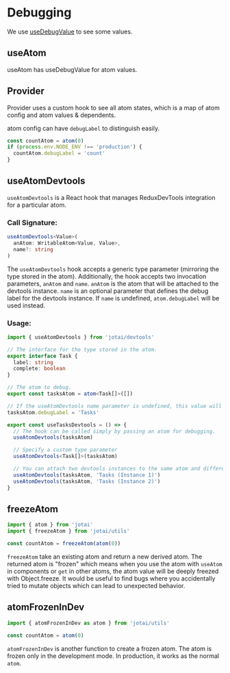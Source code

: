 # Debugging

We use [useDebugValue](https://reactjs.org/docs/hooks-reference.html#usedebugvalue) to see some values.

## useAtom

useAtom has useDebugValue for atom values.

## Provider

Provider uses a custom hook to see all atom states,
which is a map of atom config and atom values & dependents.

atom config can have `debugLabel` to distinguish easily.

```js
const countAtom = atom(0)
if (process.env.NODE_ENV !== 'production') {
  countAtom.debugLabel = 'count'
}
```

## useAtomDevtools

`useAtomDevtools` is a React hook that manages ReduxDevTools integration for a particular atom.

### Call Signature:

```typescript
useAtomDevtools<Value>(
  anAtom: WritableAtom<Value, Value>,
  name?: string
)
```

The `useAtomDevtools` hook accepts a generic type parameter (mirroring the type stored in the atom). Additionally, the hook accepts two invocation parameters, `anAtom` and `name`.
`anAtom` is the atom that will be attached to the devtools instance. `name` is an optional parameter that defines the debug label for the devtools instance. If `name` is undefined, `atom.debugLabel` will be used instead.

### Usage:

```typescript
import { useAtomDevtools } from 'jotai/devtools'

// The interface for the type stored in the atom.
export interface Task {
  label: string
  complete: boolean
}

// The atom to debug.
export const tasksAtom = atom<Task[]>([])

// If the useAtomDevtools name parameter is undefined, this value will be used instead.
tasksAtom.debugLabel = 'Tasks'

export const useTasksDevtools = () => {
  // The hook can be called simply by passing an atom for debugging.
  useAtomDevtools(tasksAtom)

  // Specify a custom type parameter
  useAtomDevtools<Task[]>(tasksAtom)

  // You can attach two devtools instances to the same atom and differentiate them with custom names.
  useAtomDevtools(tasksAtom, 'Tasks (Instance 1)')
  useAtomDevtools(tasksAtom, 'Tasks (Instance 2)')
}
```

## freezeAtom

```js
import { atom } from 'jotai'
import { freezeAtom } from 'jotai/utils'

const countAtom = freezeAtom(atom(0))
```

`freezeAtom` take an existing atom and return a new derived atom.
The returned atom is "frozen" which means when you use the atom
with `useAtom` in components or `get` in other atoms,
the atom value will be deeply freezed with Object.freeze.
It would be useful to find bugs where you accidentally tried
to mutate objects which can lead to unexpected behavior.

## atomFrozenInDev

```js
import { atomFrozenInDev as atom } from 'jotai/utils'

const countAtom = atom(0)
```

`atomFrozenInDev` is another function to create a frozen atom.
The atom is frozen only in the development mode.
In production, it works as the normal `atom`.
